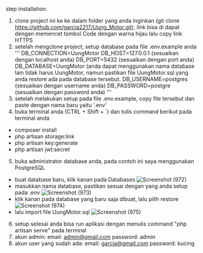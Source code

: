 step installation:
1. clone project ini ke ke dalam folder yang anda inginkan (git clone https://github.com/garcia2217/Uung_Motor.git), link bisa di dapat dengan memencet tombol Code dengan warna hijau lalu copy link HTTPS
2. setelah mengclone project, setup database pada file .env.example anda
'''
DB_CONNECTION=UungMotor
DB_HOST=127.0.0.1 (sesuaikan dengan localhost anda)
DB_PORT=5432 (sesuaikan dengan port anda)
DB_DATABASE=UungMotor (anda dapat menggunakan nama database lain tidak harus UungMotor, namun pastikan file UungMotor.sql yang anda restore ada pada database tersebut.
DB_USERNAME=postgres (sesuaikan dengan username anda)
DB_PASSWORD=postgre (sesuaikan dengan password anda)
'''
4. setelah melakukan setup pada file .env.example, copy file tersebut dan paste dengan nama baru yaitu '.env'
5. buka terminal anda (CTRL + Shift + `) dan tulis command berikut pada terminal anda
- composer install
- php artisan storage:link
- php artisan key:generate
- php artisan jwt:secret
5. buka administrator database anda, pada contoh ini saya menggunakan PostgreSQL
- buat database baru, klik kanan pada Databases
![Screenshot (972)](https://github.com/garcia2217/Uung_Motor/assets/118705093/35330e54-fb2b-4731-b73e-b6a26f910f5a)
- masukkan nama database, pastikan sesuai dengan yang anda setup pada .env
![Screenshot (973)](https://github.com/garcia2217/Uung_Motor/assets/118705093/deb42803-fac2-454f-8c4c-dd8b116ceff2)
- klik kanan pada database yang baru saja dibuat, lalu pilih restore
![Screenshot (974)](https://github.com/garcia2217/Uung_Motor/assets/118705093/99bbdf0a-968b-4b94-a98d-5dcd55922718)
- lalu import file UungMotor.sql
![Screenshot (975)](https://github.com/garcia2217/Uung_Motor/assets/118705093/e80e70b5-d16d-4140-8f4b-7bb2d11c47d2)
6. setup selesai anda bisa run aplikasi dengan menulis command "php artisan serve" pada terminal
7. akun admin:
email: admin@gmail.com
password: admin
8. akun user yang sudah ada:
email: garcia@gmail.com
password: kucing
